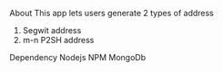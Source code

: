 About
This app lets users generate 2 types of address
1. Segwit address
2. m-n P2SH address

Dependency
Nodejs
NPM
MongoDb
